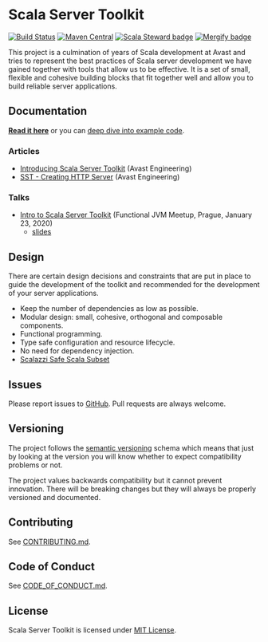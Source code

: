 # Scala Server Toolkit

[![Build Status](https://travis-ci.org/avast/scala-server-toolkit.svg?branch=master)](https://travis-ci.org/avast/scala-server-toolkit)
[![Maven Central](https://img.shields.io/maven-central/v/com.avast/sst-bundle-zio-http4s-blaze_2.12)](https://repo1.maven.org/maven2/com/avast/sst-bundle-zio-http4s-blaze_2.12/)
[![Scala Steward badge](https://img.shields.io/badge/Scala_Steward-helping-brightgreen.svg?style=flat&logo=data:image/png;base64,iVBORw0KGgoAAAANSUhEUgAAAA4AAAAQCAMAAAARSr4IAAAAVFBMVEUAAACHjojlOy5NWlrKzcYRKjGFjIbp293YycuLa3pYY2LSqql4f3pCUFTgSjNodYRmcXUsPD/NTTbjRS+2jomhgnzNc223cGvZS0HaSD0XLjbaSjElhIr+AAAAAXRSTlMAQObYZgAAAHlJREFUCNdNyosOwyAIhWHAQS1Vt7a77/3fcxxdmv0xwmckutAR1nkm4ggbyEcg/wWmlGLDAA3oL50xi6fk5ffZ3E2E3QfZDCcCN2YtbEWZt+Drc6u6rlqv7Uk0LdKqqr5rk2UCRXOk0vmQKGfc94nOJyQjouF9H/wCc9gECEYfONoAAAAASUVORK5CYII=)](https://scala-steward.org)
[![Mergify badge](https://img.shields.io/endpoint.svg?url=https://gh.mergify.io/badges/avast/scala-server-toolkit)](https://mergify.io)

This project is a culmination of years of Scala development at Avast and tries to represent the best practices of Scala server development 
we have gained together with tools that allow us to be effective. It is a set of small, flexible and cohesive building blocks that fit 
together well and allow you to build reliable server applications.

## Documentation

**[Read it here](./docs/index.md)** or you can [deep dive into example code](example/src/main/scala/com/avast/sst/example/Main.scala).

### Articles

* [Introducing Scala Server Toolkit](https://engineering.avast.io/introducing-scala-server-toolkit) (Avast Engineering)
* [SST - Creating HTTP Server](https://engineering.avast.io/scala-server-toolkit-creating-http-server) (Avast Engineering)

### Talks
* [Intro to Scala Server Toolkit](https://www.youtube.com/watch?v=T4xKu2bFUv0) (Functional JVM Meetup, Prague, January 23, 2020)
  * [slides](https://speakerdeck.com/jakubjanecek/intro-to-scala-server-toolkit)

## Design

There are certain design decisions and constraints that are put in place to guide the development of the toolkit and recommended for 
the development of your server applications.

* Keep the number of dependencies as low as possible.
* Modular design: small, cohesive, orthogonal and composable components.
* Functional programming.
* Type safe configuration and resource lifecycle.
* No need for dependency injection.
* [Scalazzi Safe Scala Subset](https://slides.yowconference.com/yowwest2014/Morris-ParametricityTypesDocumentationCodeReadability.pdf)

## Issues

Please report issues to [GitHub](https://github.com/avast/scala-server-toolkit/issues). Pull requests are always welcome.

## Versioning

The project follows the [semantic versioning](https://semver.org) schema which means that just by looking at the version you will know 
whether to expect compatibility problems or not.

The project values backwards compatibility but it cannot prevent innovation. There will be breaking changes but they will always be properly
versioned and documented.

## Contributing

See [CONTRIBUTING.md](CONTRIBUTING.md).

## Code of Conduct

See [CODE_OF_CONDUCT.md](CODE_OF_CONDUCT.md).

## License

Scala Server Toolkit is licensed under [MIT License](LICENSE).
